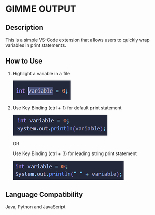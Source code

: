 # GIMME OUTPUT

## Description
This is a simple VS-Code extension that allows users to quickly wrap variables in print statements.

## How to Use 
1. Highlight a variable in a file 

   ![Alt text](images/image.png)

2. 
   Use Key Binding (ctrl + 1) for default print statement

   ![Alt text](images/image-1.png)

   OR

   Use Key Binding (ctrl + 3) for leading string print statement
   
   ![Alt text](images/image-2.png)

## Language Compatibility
   Java, Python and JavaScript